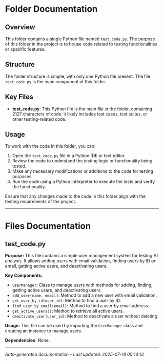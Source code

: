 # Folder Documentation

## Overview
This folder contains a single Python file named `test_code.py`. The purpose of this folder in the project is to house code related to testing functionalities or specific features.

## Structure
The folder structure is simple, with only one Python file present. The file `test_code.py` is the main component of this folder.

## Key Files
- **test_code.py**: This Python file is the main file in the folder, containing 2127 characters of code. It likely includes test cases, test suites, or other testing-related code.

## Usage
To work with the code in this folder, you can:
1. Open the `test_code.py` file in a Python IDE or text editor.
2. Review the code to understand the testing logic or functionality being tested.
3. Make any necessary modifications or additions to the code for testing purposes.
4. Run the code using a Python interpreter to execute the tests and verify the functionality.

Ensure that any changes made to the code in this folder align with the testing requirements of the project.

---

# Files Documentation

## test_code.py

**Purpose:** This file contains a simple user management system for testing AI analysis. It allows adding users with email validation, finding users by ID or email, getting active users, and deactivating users.

**Key Components:**
- `UserManager`: Class to manage users with methods for adding, finding, getting active users, and deactivating users.
- `add_user(name, email)`: Method to add a new user with email validation.
- `get_user_by_id(user_id)`: Method to find a user by ID.
- `find_user_by_email(email)`: Method to find a user by email address.
- `get_active_users()`: Method to retrieve all active users.
- `deactivate_user(user_id)`: Method to deactivate a user without deleting.

**Usage:** This file can be used by importing the `UserManager` class and creating an instance to manage users.

**Dependencies:** None.

---
*Auto-generated documentation - Last updated: 2025-07-18 05:14:13*

